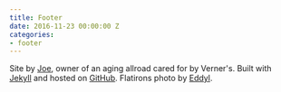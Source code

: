 ```yaml
---
title: Footer
date: 2016-11-23 00:00:00 Z
categories:
- footer
---
```


Site by <a target="_blank" href="http://joeschoech.com">Joe</a>, owner of an aging allroad cared for by Verner's. Built with <a target="_blank" href="https://jekyllrb.com">Jekyll</a> and hosted on <a target="_blank" href="https://pages.github.com">GitHub</a>. Flatirons photo by <a target="_blank" href="https://commons.wikimedia.org/wiki/File:The_Flatirons_in_autumn..JPG">Eddyl</a>. 